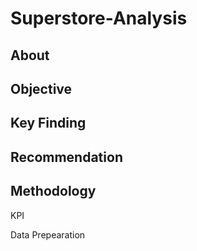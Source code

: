 # Superstore-Analysis
## About

## Objective

## Key Finding

## Recommendation


## Methodology
KPI

Data Prepearation


 

